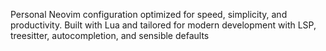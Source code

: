 Personal Neovim configuration optimized for speed, simplicity, and productivity. Built with Lua and tailored for modern development with LSP, treesitter, autocompletion, and sensible defaults

